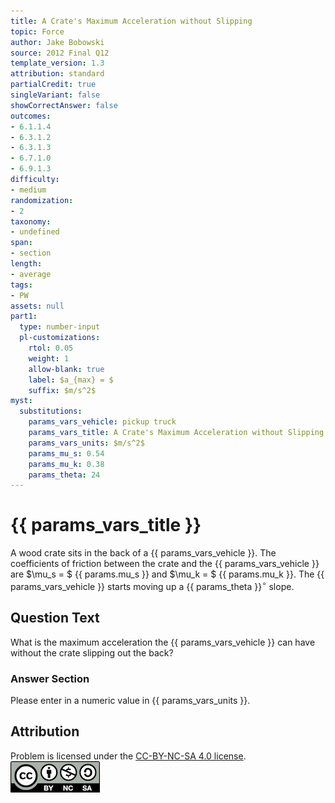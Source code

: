```yaml
---
title: A Crate's Maximum Acceleration without Slipping
topic: Force
author: Jake Bobowski
source: 2012 Final Q12
template_version: 1.3
attribution: standard
partialCredit: true
singleVariant: false
showCorrectAnswer: false
outcomes:
- 6.1.1.4
- 6.3.1.2
- 6.3.1.3
- 6.7.1.0
- 6.9.1.3
difficulty:
- medium
randomization:
- 2
taxonomy:
- undefined
span:
- section
length:
- average
tags:
- PW
assets: null
part1:
  type: number-input
  pl-customizations:
    rtol: 0.05
    weight: 1
    allow-blank: true
    label: $a_{max} = $
    suffix: $m/s^2$
myst:
  substitutions:
    params_vars_vehicle: pickup truck
    params_vars_title: A Crate's Maximum Acceleration without Slipping
    params_vars_units: $m/s^2$
    params_mu_s: 0.54
    params_mu_k: 0.38
    params_theta: 24
---
```

# {{ params_vars_title }}
A wood crate sits in the back of a {{ params_vars_vehicle }}.
The coefficients of friction between the crate and the {{ params_vars_vehicle }} are $\mu_s = $ {{ params.mu_s }} and $\mu_k = $ {{ params.mu_k }}.
The {{ params_vars_vehicle }} starts moving up a {{ params_theta }}$^{\circ}$ slope.

## Question Text

What is the maximum acceleration the {{ params_vars_vehicle }} can have without the crate slipping out the back?

### Answer Section

Please enter in a numeric value in {{ params_vars_units }}.

## Attribution

Problem is licensed under the [CC-BY-NC-SA 4.0 license](https://creativecommons.org/licenses/by-nc-sa/4.0/).<br> ![The Creative Commons 4.0 license requiring attribution-BY, non-commercial-NC, and share-alike-SA license.](https://raw.githubusercontent.com/firasm/bits/master/by-nc-sa.png)